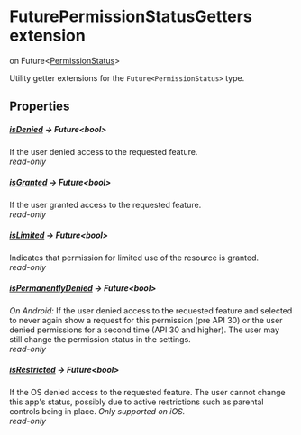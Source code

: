 


# FuturePermissionStatusGetters extension
on Future&lt;[PermissionStatus](../zego_uikit_prebuilt_live_audio_room/PermissionStatus.md)>










<p>Utility getter extensions for the <code>Future&lt;PermissionStatus&gt;</code> type.</p>




## Properties

##### [isDenied](../zego_uikit_prebuilt_live_audio_room/FuturePermissionStatusGetters/isDenied.md) &#8594; Future&lt;bool>



If the user denied access to the requested feature.  
_<span class="feature">read-only</span>_



##### [isGranted](../zego_uikit_prebuilt_live_audio_room/FuturePermissionStatusGetters/isGranted.md) &#8594; Future&lt;bool>



If the user granted access to the requested feature.  
_<span class="feature">read-only</span>_



##### [isLimited](../zego_uikit_prebuilt_live_audio_room/FuturePermissionStatusGetters/isLimited.md) &#8594; Future&lt;bool>



Indicates that permission for limited use of the resource is granted.  
_<span class="feature">read-only</span>_



##### [isPermanentlyDenied](../zego_uikit_prebuilt_live_audio_room/FuturePermissionStatusGetters/isPermanentlyDenied.md) &#8594; Future&lt;bool>



<em>On Android:</em>
If the user denied access to the requested feature and selected to never
again show a request for this permission (pre API 30) or the user denied
permissions for a second time (API 30 and higher).
The user may still change the permission status in the settings.  
_<span class="feature">read-only</span>_



##### [isRestricted](../zego_uikit_prebuilt_live_audio_room/FuturePermissionStatusGetters/isRestricted.md) &#8594; Future&lt;bool>



If the OS denied access to the requested feature. The user cannot change
this app's status, possibly due to active restrictions such as parental
controls being in place.
<em>Only supported on iOS.</em>  
_<span class="feature">read-only</span>_



















